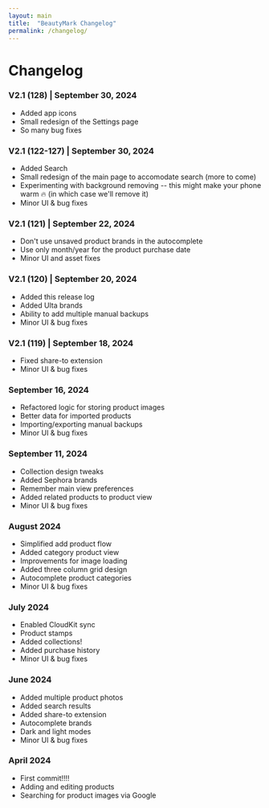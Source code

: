 ```yaml
---
layout: main
title:  "BeautyMark Changelog"
permalink: /changelog/
---
```


# Changelog

### V2.1 (128) | September 30, 2024

- Added app icons
- Small redesign of the Settings page
- So many bug fixes

### V2.1 (122-127) | September 30, 2024

- Added Search
- Small redesign of the main page to accomodate search (more to come)
- Experimenting with background removing -- this might make your phone warm 🔥 (in which case we'll remove it)
- Minor UI & bug fixes

### V2.1 (121) | September 22, 2024

- Don't use unsaved product brands in the autocomplete
- Use only month/year for the product purchase date
- Minor UI and asset fixes

### V2.1 (120) | September 20, 2024

- Added this release log
- Added Ulta brands
- Ability to add multiple manual backups
- Minor UI & bug fixes

### V2.1 (119) | September 18, 2024

- Fixed share-to extension
- Minor UI & bug fixes

### September 16, 2024

- Refactored logic for storing product images
- Better data for imported products
- Importing/exporting manual backups
- Minor UI & bug fixes

### September 11, 2024

- Collection design tweaks
- Added Sephora brands
- Remember main view preferences
- Added related products to product view
- Minor UI & bug fixes

### August 2024

- Simplified add product flow
- Added category product view
- Improvements for image loading
- Added three column grid design
- Autocomplete product categories
- Minor UI & bug fixes

### July 2024

- Enabled CloudKit sync
- Product stamps
- Added collections!
- Added purchase history
- Minor UI & bug fixes

### June 2024

- Added multiple product photos
- Added search results
- Added share-to extension
- Autocomplete brands
- Dark and light modes
- Minor UI & bug fixes

### April 2024

- First commit!!!!
- Adding and editing products
- Searching for product images via Google
